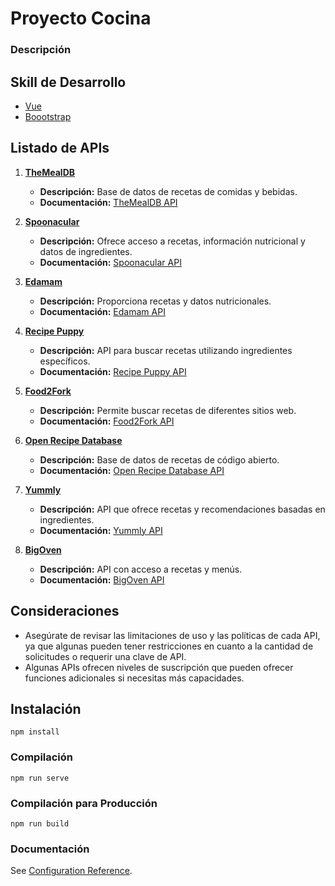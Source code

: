 # Proyecto Cocina

### Descripción
## Skill de Desarrollo
- [Vue]()
- [Boootstrap](https://getbootstrap.com/docs/5.3/getting-started/introduction/)


## Listado de APIs

1. **[TheMealDB](https://www.themealdb.com/api.php)**
   - **Descripción:** Base de datos de recetas de comidas y bebidas.
   - **Documentación:** [TheMealDB API](https://www.themealdb.com/api.php)

2. **[Spoonacular](https://spoonacular.com/food-api)**
   - **Descripción:** Ofrece acceso a recetas, información nutricional y datos de ingredientes.
   - **Documentación:** [Spoonacular API](https://spoonacular.com/food-api)

3. **[Edamam](https://developer.edamam.com/)**
   - **Descripción:** Proporciona recetas y datos nutricionales.
   - **Documentación:** [Edamam API](https://developer.edamam.com/)

4. **[Recipe Puppy](http://www.recipepuppy.com/about/api/)**
   - **Descripción:** API para buscar recetas utilizando ingredientes específicos.
   - **Documentación:** [Recipe Puppy API](http://www.recipepuppy.com/about/api/)

5. **[Food2Fork](https://www.food2fork.com/about/api)**
   - **Descripción:** Permite buscar recetas de diferentes sitios web.
   - **Documentación:** [Food2Fork API](https://www.food2fork.com/about/api)

6. **[Open Recipe Database](https://github.com/openrecipe/open-recipe-db)**
   - **Descripción:** Base de datos de recetas de código abierto.
   - **Documentación:** [Open Recipe Database API](https://github.com/openrecipe/open-recipe-db)

7. **[Yummly](https://developer.yummly.com/)**
   - **Descripción:** API que ofrece recetas y recomendaciones basadas en ingredientes.
   - **Documentación:** [Yummly API](https://developer.yummly.com/)

8. **[BigOven](https://api2.bigoven.com/)**
   - **Descripción:** API con acceso a recetas y menús.
   - **Documentación:** [BigOven API](https://api2.bigoven.com/)

## Consideraciones

- Asegúrate de revisar las limitaciones de uso y las políticas de cada API, ya que algunas pueden tener restricciones en cuanto a la cantidad de solicitudes o requerir una clave de API.
- Algunas APIs ofrecen niveles de suscripción que pueden ofrecer funciones adicionales si necesitas más capacidades.

## Instalación
```
npm install
```

### Compilación
```
npm run serve
```

### Compilación para Producción
```
npm run build
```

### Documentación
See [Configuration Reference](https://cli.vuejs.org/config/).
